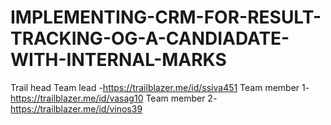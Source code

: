 # IMPLEMENTING-CRM-FOR-RESULT-TRACKING-OG-A-CANDIADATE-WITH-INTERNAL-MARKS

 Trail head
 Team lead -https://trailblazer.me/id/ssiva451
Team member 1- https://trailblazer.me/id/vasag10
Team member 2-  https://trailblazer.me/id/vinos39
